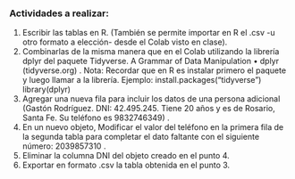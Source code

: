 ### Actividades a realizar:
 
1.  Escribir  las  tablas  en  R.  (También  se  permite  importar  en  R  el  .csv  -u  otro  formato  a 
elección- desde el Colab visto en clase). 
2.  Combinarlas  de  la  misma  manera  que  en  el  Colab  utilizando  la  librería  dplyr  del 
paquete  Tidyverse.  A Grammar of Data Manipulation • dplyr (tidyverse.org) . 
Nota: Recordar que en R es instalar primero el paquete y luego llamar a la librería. Ejemplo: 
install.packages(“tidyverse”) 
library(dplyr) 
3.  Agregar  una  nueva  fila  para  incluir  los  datos  de  una  persona  adicional  (Gastón 
Rodríguez.  DNI:  42.495.245.  Tiene  20  años  y  es  de  Rosario,  Santa  Fe.  Su 
teléfono es 9832746349)  . 
4.  En  un  nuevo  objeto,  Modificar  el  valor  del  teléfono  en  la  primera  fila  de  la  segunda 
tabla para completar el dato faltante con el siguiente número:  2039857310  . 
5.  Eliminar la columna DNI del objeto creado en el punto 4. 
6.  Exportar en formato .csv la tabla obtenida en el punto 3.